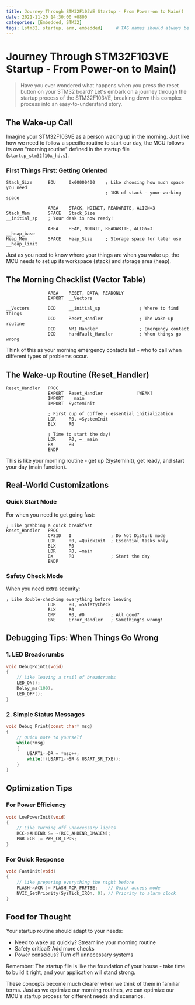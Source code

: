 ```yaml
---
title: Journey Through STM32F103VE Startup - From Power-on to Main()
date: 2021-11-20 14:30:00 +0800
categories: [Embedded, STM32]
tags: [stm32, startup, arm, embedded]     # TAG names should always be lowercase
---
```



# Journey Through STM32F103VE Startup - From Power-on to Main()

> Have you ever wondered what happens when you press the reset button on your STM32 board? Let's embark on a journey through the startup process of the STM32F103VE, breaking down this complex process into an easy-to-understand story.

## The Wake-up Call

Imagine your STM32F103VE as a person waking up in the morning. Just like how we need to follow a specific routine to start our day, the MCU follows its own "morning routine" defined in the startup file (`startup_stm32f10x_hd.s`).

### First Things First: Getting Oriented

```assembly
Stack_Size      EQU     0x00000400    ; Like choosing how much space you need
                                      ; 1KB of stack - your working space

                AREA    STACK, NOINIT, READWRITE, ALIGN=3
Stack_Mem       SPACE   Stack_Size
__initial_sp    ; Your desk is now ready!

                AREA    HEAP, NOINIT, READWRITE, ALIGN=3
__heap_base
Heap_Mem        SPACE   Heap_Size     ; Storage space for later use
__heap_limit
```

Just as you need to know where your things are when you wake up, the MCU needs to set up its workspace (stack) and storage area (heap).

## The Morning Checklist (Vector Table)

```assembly
                AREA    RESET, DATA, READONLY
                EXPORT  __Vectors
                
__Vectors       DCD     __initial_sp               ; Where to find things
                DCD     Reset_Handler              ; The wake-up routine
                DCD     NMI_Handler                ; Emergency contact
                DCD     HardFault_Handler          ; When things go wrong
```

Think of this as your morning emergency contacts list - who to call when different types of problems occur.

## The Wake-up Routine (Reset_Handler)

```assembly
Reset_Handler   PROC
                EXPORT  Reset_Handler             [WEAK]
                IMPORT  __main
                IMPORT  SystemInit
                
                ; First cup of coffee - essential initialization
                LDR     R0, =SystemInit
                BLX     R0               
                
                ; Time to start the day!
                LDR     R0, =__main
                BX      R0
                ENDP
```

This is like your morning routine - get up (SystemInit), get ready, and start your day (main function).

## Real-World Customizations

### Quick Start Mode
For when you need to get going fast:

```assembly
; Like grabbing a quick breakfast
Reset_Handler   PROC
                CPSID   I               ; Do Not Disturb mode
                LDR     R0, =QuickInit  ; Essential tasks only
                BLX     R0
                LDR     R0, =main
                BX      R0              ; Start the day
                ENDP
```

### Safety Check Mode
When you need extra security:

```assembly
; Like double-checking everything before leaving
                LDR     R0, =SafetyCheck
                BLX     R0
                CMP     R0, #0          ; All good?
                BNE     Error_Handler   ; Something's wrong!
```

## Debugging Tips: When Things Go Wrong

### 1. LED Breadcrumbs
```c
void DebugPoint1(void)
{
    // Like leaving a trail of breadcrumbs
    LED_ON();
    Delay_ms(100);
    LED_OFF();
}
```

### 2. Simple Status Messages
```c
void Debug_Print(const char* msg)
{
    // Quick note to yourself
    while(*msg)
    {
        USART1->DR = *msg++;
        while(!(USART1->SR & USART_SR_TXE));
    }
}
```

## Optimization Tips

### For Power Efficiency
```c
void LowPowerInit(void)
{
    // Like turning off unnecessary lights
    RCC->AHBENR &= ~(RCC_AHBENR_DMA1EN);
    PWR->CR |= PWR_CR_LPDS;
}
```

### For Quick Response
```c
void FastInit(void)
{
    // Like preparing everything the night before
    FLASH->ACR |= FLASH_ACR_PRFTBE;    // Quick access mode
    NVIC_SetPriority(SysTick_IRQn, 0); // Priority to alarm clock
}
```

## Food for Thought

Your startup routine should adapt to your needs:
- Need to wake up quickly? Streamline your morning routine
- Safety critical? Add more checks
- Power conscious? Turn off unnecessary systems


Remember: The startup file is like the foundation of your house - take time to build it right, and your application will stand strong.

These concepts become much clearer when we think of them in familiar terms. Just as we optimize our morning routines, we can optimize our MCU's startup process for different needs and scenarios.
